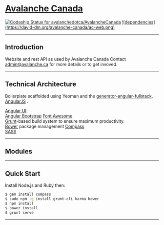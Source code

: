 
# [Avalanche Canada](https://github.com/avalanchedotca/AvalancheCanada.git) 
[![Codeship Status for avalanchedotca/AvalancheCanada](https://www.codeship.io/projects/174bbac0-1b8b-0132-59d0-32ae1850d3a7/status)](https://www.codeship.io/projects/34957)
[![dependencies] (https://david-dm.org/avalanche-canada/ac-web.png)](https://david-dm.org/)
****

## Introduction
Website and rest API as used by Avalanche Canada 
Contact admin@avalanche.ca for more details or to get invoved.  
***

## Technical Architecture
Boilerplate scaffolded using Yeoman and the [generator-angular-fullstack](https://github.com/DaftMonk/generator-angular-fullstack).   
[AngularJS](http://angularjs.org) .
  
[Angular UI](http://angular-ui.github.io).  
[Angular Bootstrap](http://angular-ui.github.io/bootstrap)
[Font Awesome](http://fortawesome.github.com/Font-Awesome)  
[Grunt](http://gruntjs.org)-based build system to ensure maximum productivity.  
[Bower](http://bower.io/) package management
[Compass](http://compass-style.org/)  
[SASS](http://sass-lang.com/)  
***

## Modules

***

## Quick Start

Install Node.js and Ruby then:

```sh
$ gem install compass
$ sudo npm -g install grunt-cli karma bower 
$ npm install
$ bower install
$ grunt serve
```
***
